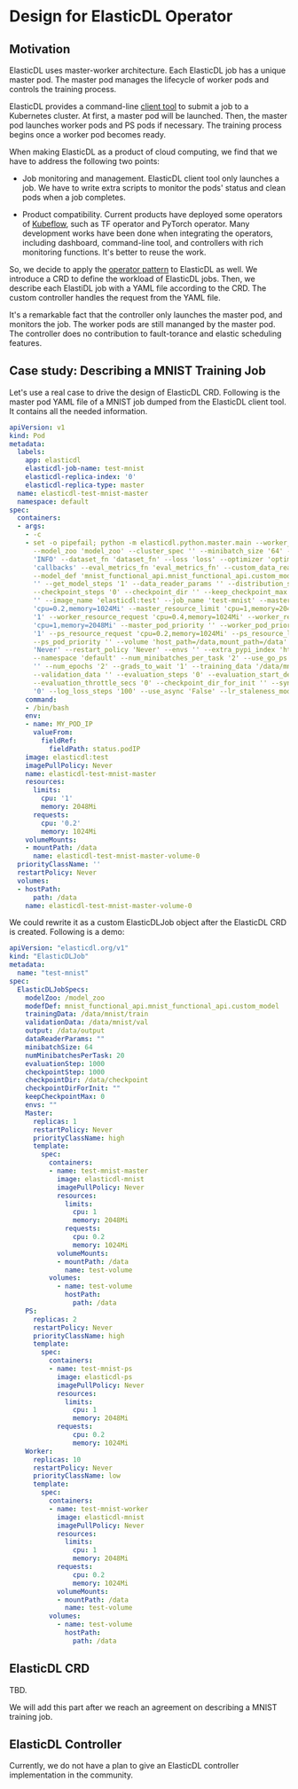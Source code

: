 # Design for ElasticDL Operator

## Motivation

ElasticDL uses master-worker architecture.
Each ElasticDL job has a unique master pod.
The master pod manages the lifecycle of worker pods and controls the training process.

ElasticDL provides a command-line [client tool](https://github.com/sql-machine-learning/elasticdl/blob/develop/docs/designs/client_tool.md)
to submit a job to a Kubernetes cluster.
At first, a master pod will be launched.
Then, the master pod launches worker pods and PS pods if necessary.
The training process begins once a worker pod becomes ready.

When making ElasticDL as a product of cloud computing,
we find that we have to address the following two points:

- Job monitoring and management. ElasticDL client tool only launches a job.
We have to write extra scripts to monitor the pods' status
and clean pods when a job completes.

- Product compatibility. Current products have deployed some operators of [Kubeflow](https://www.kubeflow.org/),
such as TF operator and PyTorch operator.
Many development works have been done when integrating the operators,
including dashboard, command-line tool, and controllers with rich monitoring functions.
It's better to reuse the work.

So, we decide to apply the
[operator pattern](https://kubernetes.io/docs/concepts/extend-kubernetes/operator/)
to ElasticDL as well.
We introduce a CRD to define the workload of ElasticDL jobs.
Then, we describe each ElastiDL job with a YAML file according to the CRD.
The custom controller handles the request from the YAML file.

It's a remarkable fact that the controller only launches
the master pod, and monitors the job.
The worker pods are still mananged by the master pod.
The controller does no contribution to fault-torance and elastic scheduling features.

## Case study: Describing a MNIST Training Job

Let's use a real case to drive the design of ElasticDL CRD.
Following is the master pod YAML file of a MNIST job
dumped from the ElasticDL client tool.
It contains all the needed information.

```yaml
apiVersion: v1
kind: Pod
metadata:
  labels:
    app: elasticdl
    elasticdl-job-name: test-mnist
    elasticdl-replica-index: '0'
    elasticdl-replica-type: master
  name: elasticdl-test-mnist-master
  namespace: default
spec:
  containers:
  - args:
    - -c
    - set -o pipefail; python -m elasticdl.python.master.main --worker_image 'elasticdl:test'
      --model_zoo 'model_zoo' --cluster_spec '' --minibatch_size '64' --log_level
      'INFO' --dataset_fn 'dataset_fn' --loss 'loss' --optimizer 'optimizer' --callbacks
      'callbacks' --eval_metrics_fn 'eval_metrics_fn' --custom_data_reader 'custom_data_reader'
      --model_def 'mnist_functional_api.mnist_functional_api.custom_model' --model_params
      '' --get_model_steps '1' --data_reader_params '' --distribution_strategy 'ParameterServerStrategy'
      --checkpoint_steps '0' --checkpoint_dir '' --keep_checkpoint_max '0' --output
      '' --image_name 'elasticdl:test' --job_name 'test-mnist' --master_resource_request
      'cpu=0.2,memory=1024Mi' --master_resource_limit 'cpu=1,memory=2048Mi' --num_workers
      '1' --worker_resource_request 'cpu=0.4,memory=1024Mi' --worker_resource_limit
      'cpu=1,memory=2048Mi' --master_pod_priority '' --worker_pod_priority '' --num_ps_pods
      '1' --ps_resource_request 'cpu=0.2,memory=1024Mi' --ps_resource_limit 'cpu=1,memory=2048Mi'
      --ps_pod_priority '' --volume 'host_path=/data,mount_path=/data' --image_pull_policy
      'Never' --restart_policy 'Never' --envs '' --extra_pypi_index 'https://pypi.org/simple'
      --namespace 'default' --num_minibatches_per_task '2' --use_go_ps 'True' --aux_params '' --log_file_path '' --tensorboard_log_dir
      '' --num_epochs '2' --grads_to_wait '1' --training_data '/data/mnist/train'
      --validation_data '' --evaluation_steps '0' --evaluation_start_delay_secs '100'
      --evaluation_throttle_secs '0' --checkpoint_dir_for_init '' --sync_version_tolerance
      '0' --log_loss_steps '100' --use_async 'False' --lr_staleness_modulation 'False'
    command:
    - /bin/bash
    env:
    - name: MY_POD_IP
      valueFrom:
        fieldRef:
          fieldPath: status.podIP
    image: elasticdl:test
    imagePullPolicy: Never
    name: elasticdl-test-mnist-master
    resources:
      limits:
        cpu: '1'
        memory: 2048Mi
      requests:
        cpu: '0.2'
        memory: 1024Mi
    volumeMounts:
    - mountPath: /data
      name: elasticdl-test-mnist-master-volume-0
  priorityClassName: ''
  restartPolicy: Never
  volumes:
  - hostPath:
      path: /data
    name: elasticdl-test-mnist-master-volume-0
```

We could rewrite it as a custom ElasticDLJob object
after the ElasticDL CRD is created.
Following is a demo:

```yaml
apiVersion: "elasticdl.org/v1"
kind: "ElasticDLJob"
metadata:
  name: "test-mnist"
spec:
  ElasticDLJobSpecs:
    modelZoo: /model_zoo
    modefDef: mnist_functional_api.mnist_functional_api.custom_model
    trainingData: /data/mnist/train
    validationData: /data/mnist/val
    output: /data/output
    dataReaderParams: ""
    minibatchSize: 64
    numMinibatchesPerTask: 20
    evaluationStep: 1000
    checkpointStep: 1000
    checkpointDir: /data/checkpoint
    checkpointDirForInit: ""
    keepCheckpointMax: 0
    envs: ""
    Master:
      replicas: 1
      restartPolicy: Never
      priorityClassName: high
      template:
        spec:
          containers:
          - name: test-mnist-master
            image: elasticdl-mnist
            imagePullPolicy: Never
            resources:
              limits:
                cpu: 1
                memory: 2048Mi
              requests:
                cpu: 0.2
                memory: 1024Mi
            volumeMounts:
            - mountPath: /data
              name: test-volume
          volumes:
            - name: test-volume
              hostPath:
                path: /data
    PS:
      replicas: 2
      restartPolicy: Never
      priorityClassName: high
      template:
        spec:
          containers:
          - name: test-mnist-ps
            image: elasticdl-ps
            imagePullPolicy: Never
            resources:
              limits:
                cpu: 1
                memory: 2048Mi
            requests:
                cpu: 0.2
                memory: 1024Mi
    Worker:
      replicas: 10
      restartPolicy: Never
      priorityClassName: low
      template:
        spec:
          containers:
          - name: test-mnist-worker
            image: elasticdl-mnist
            imagePullPolicy: Never
            resources:
              limits:
                cpu: 1
                memory: 2048Mi
            requests:
                cpu: 0.2
                memory: 1024Mi
            volumeMounts:
            - mountPath: /data
              name: test-volume
          volumes:
            - name: test-volume
              hostPath:
                path: /data
```

## ElasticDL CRD

TBD.

We will add this part after we reach an agreement on
describing a MNIST training job.

## ElasticDL Controller

Currently, we do not have a plan to give an
ElasticDL controller implementation in the community.
